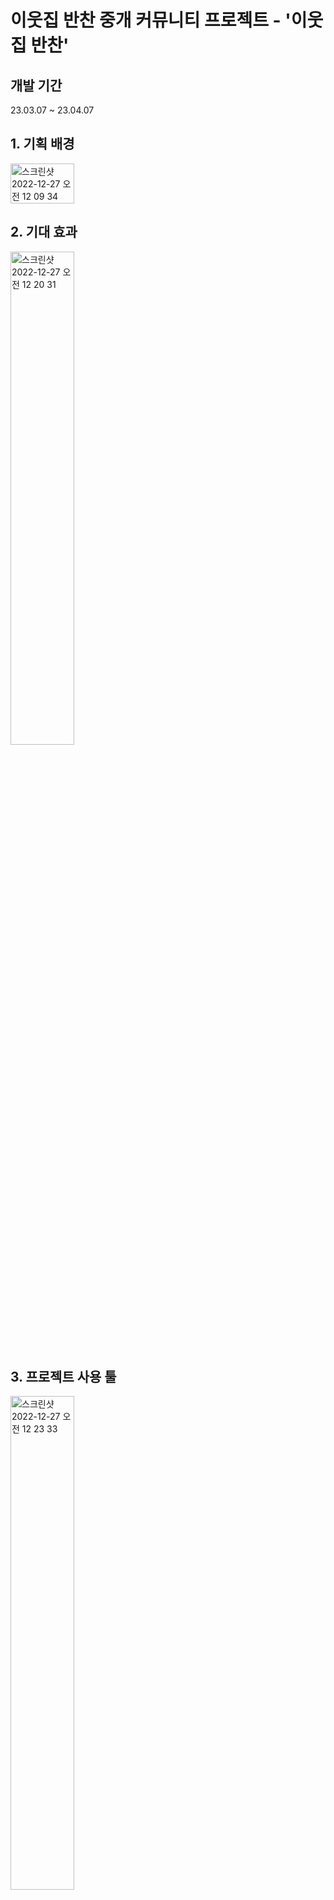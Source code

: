 <h1>이웃집 반찬 중개 커뮤니티 프로젝트 - '이웃집 반찬'</h1>

<h2>개발 기간</h2>

23.03.07 ~ 23.04.07

<h2>1. 기획 배경</h2>
<div dir="auto" style="display: flex;">
<img width="1180" alt="스크린샷 2022-12-27 오전 12 09 34" src="https://user-images.githubusercontent.com/122762472/233271052-0c5c7132-5d41-460f-99fa-cef79298b72f.png" style = "width: 45%; height : 45%">
</div>


<h2>2. 기대 효과</h2>
<img width="1161" alt="스크린샷 2022-12-27 오전 12 20 31" src="https://user-images.githubusercontent.com/122762472/233271146-a61e54a2-2d8b-4e3b-bad4-fb17ba64e077.png" style = "width: 45%; height : 45%">


<h2>3. 프로젝트 사용 툴</h2>
<img width="1160" alt="스크린샷 2022-12-27 오전 12 23 33" src="https://user-images.githubusercontent.com/122762472/233268915-f125e920-4367-400e-9c12-60b88cba41b6.png" style = "width: 45%; height : 45%">


<h2>4. 담당 업무</h2>
Front-end


Back-end
4-1. 로그인
  - 로그인 기능 구현
  - 쿠키를 사용한 아이디 저장 
  - OAuth를 활용한 카카오 간편 로그인
  - OAuth를 활용한 네이버 간편 로그인
  
4-2. 회원가입
  - 회원가입 기능 구현
  - 필수사항 및 형식 입력 검사
  - 중복 검사

4-3. 아이디/비밀번호 찾기 
  - 구글 mail API를 활용한 메일 전송
  - 


4-4. 메인페이지
  - 획득한 뱃지 조회
  - 뱃지별 정보 조회
  - 회원 정보 조회
  - 월별 퀘스트 달성률에 따른 월별 뱃지 상태 조회
  
<h2>5. 느낀점</h2>
<h3>5-1. 어려웠던 부분</h3>
📌그룹 채팅 DB를 설계할 때, 하나의 메세지에 대해 채팅 수신자가 여러명인 점을 어떻게 반영해야할지 고민이 많이 됐다. <br>
✔ 채팅 테이블과 채팅 수신자 테이블을 따로 만들어서 채팅 테이블 PK를 채팅 수신자 테이블에서 참조하도록 구성했다.<br><br>
📌프로젝트 초반에는 entity와 DTO를 언제 어떻게 구분해서 사용해야 하는지 감이 잘 잡히지 않아서 헷갈렸다. <br>
✔ 프로젝트를 통해 학습과 적용을 반복하다보니 자연스레 언제 사용해야 하는지 알게됐다. 특히, DTO에 내가 필요한 변수를 능숙하게 선언, 사용 할 수 있게 됐다는 점이 큰 수확이었다. <br><br><br><br>


<h3>5-2. 문제를 해결했던 부분</h3>
<h4>📌WebSocket session 실종사건</h4> <br>
🌩문제 상황🌩<br>
웹소켓의 경우 해당 채팅방에 접속한 모든 참여자의 WebSocketSession을 받아와서 메세지를 보낸다. 메세지를 보내는 메소드는 자바스크립트 메소드인 onMessage()인데, 어찌된 일인지 onMessage 메소드가 실행되질 않았고, 오류문도 나오지 않았다.<br><br>
🚨문제 원인🚨 <br>
채팅이 전송될 때 거치는 모든 메소드와 컨트롤러에 전부 로그를 찍어봤는데, list에 담아둔 WebSocketSession이 중간이 실종된다는 것을 확인했다. 즉, 메세지를 받을 대상이 없었기 때문에 onMessage 메소드가 실행되지 않았던 것이다. <br><br>
🚀해결 방법🚀<br>
WebSocketSesssion을 담아뒀던 list를 static으로 선언해서 해결했다. Java에서 Static 변수는 메모리에 한번 할당되어 프로그램이 종료될 때 해제되는 변수로, 메모리에 한번 할당되므로 여러 객체가 해당 메모리를 공유하게 된다.<br><br><br>



<h4>📌채팅방 확성기 기능 사건</h4> <br>
🌩문제 상황🌩<br>
A사용자가 a채팅방에 보낸 메세지가 B사용자가 접속중인 b채팅방에도 전송되는 현상이 발생했다. 이 현상이 마치 게임 메이플스토리의 캐시템 중 하나인 확성기 같았기에 채팅방 확성기 기능 사건이라 명명했다.<br><br>
🚨문제 원인🚨 <br>
위에서 접속자들의 WebSocketSession을 static list에 담았다고 적은 바 있다. 다른 채팅방에 접속 중인 사용자의 세션 또한 동일한 list에 담겨있었기 때문에 메세지를 받게된 것이다. 그렇다고 static을 지우자니 다시 메세지 전송이 되질 않았다. <br><br>
🚀해결 방법🚀<br>
메세지를 전송하는 메소드에서 발신자의 채팅방과 수신자의 채팅방이 일치하는 세션들에만 메세지를 전송하도록 만들었다. 이를 위해 우선 채팅방을 클릭했을 때 이동하는 컨트롤러에서 HttpSession에 채팅방 아이디를 추가하도록 만들었다. 즉, 채팅방을 클릭할때마다 HttpSession에 저장된 채팅방 정보가 바뀌는 것이다.<br>다음으로, WebSocketConfig 파일에 .addInterceptors(new HttpSessionHandshakeInterceptor()) 를 추가했다. 이를 통해 HttpSession에 저장돼있던 값들을 WebSocketSession에도 저장할 수 있게했다. 이 두가지 작업을 통해 현재 사용자 어떤 채팅방에 접속한 것인지 확인할 수 있었고, 확성기 오류 또한 해결할 수 있었다.<br><br><br>



<h4>📌메세지가 여러번 출력되는 오류</h4> <br>
🌩문제 상황🌩<br>
A 사용자가 a채팅방 입장 → b채팅방 입장 → 다시 a채팅방 입장 이런식으로 동일한 채팅방에 여러번 입장, 퇴장을 반복할 경우 해당 사용자가 보내는 메세지가 화면에 여러번 출력됐다.<br><br>
🚨문제 원인🚨 <br>
위에서 접속자들의 WebSocketSession을 static list에 담았다고 적은 바 있다. 동일한 유저가 동일한 채팅방에 여러번 입장했더라도 해당 유저의 WebSocketSession은 list에 하나만 담겨있어야 한다. 그러나 입장을 할 때 마다 해당 유저의 WebSocketSession이 list에 추가되면서 메세지가 입장한 횟수만큼 전송된 것이다. <br><br>
🚀해결 방법🚀<br>
WebSocketSession을 list에 담지 않고, map의 value 값으로 담았다. map의 key 값은 HttpSession에서 가져온 유저의 아이디로 설정했다(중복 방지). 이를 통해 채팅방에 입장할 때 해당 유저의 아이디가 map에 key값으로 존재한다면 그 key의 value 값을 갱신하고, 존재하지 않는다면 key값과 value 값을 map에 추가하는 방식으로 구성했다. 따라서 동일한 유저의 webSocketSession이 여러번 저장되지 않았고, 중복 출력 또한 해결됐다.




<h3>5-4. 총평</h3>
<h4>🌟 두려워하지 말자. 나는 내 생각보다 집요한 사람이다. </h4>



웹소켓이라는 기술은 국비 교육 중 배우지 않고 독학해서 프로젝트에 적용한 기술이다. 당연히 주변에 물어볼 수 있는 사람도 없었다. 로직을 이해하는 것도, 오류를 해결하는 것도 너무 막막해서 초반에는 많이 괴로웠다. 특히 채팅 전송이 정상적으로 되지 않을 때 오류문이 나오지 않아서 더 힘들었다. 그러나 결국 나는 해내고야 말았다. 메세지가 거치는 모든 메소드에 값이 들어왔는지 로그를 전부 찍어서 문제의 원인을 발견하고 해결했다. 이 과정에서 나도 나 자신의 집요함과 끈기에 놀랐다. 지금까지 항상 스스로의 한계를 정해두고 새로운 도전을 꺼렸었는데, 이 프로젝트를 계기로 한발짝 도약한 것 같아 행복했다. 



<h4>🌟 내가 마주한 오류와 해결방안을 구체적으로 기록해두자. </h4>



정말 많은 오류를 경험하고 해결했는데, 기록을 해두지 않아서 많이 잊어버린 점이 프로젝트가 끝난 이후 아쉬웠다. 간단하게라도 블로그에 기록하면서 기상천외한 오류를 겪을 동료 개발자들에게 한 줌의 도움이라도 주고싶다. 



<h4>🌟 어떻게 더 친근한 동료, 친근한 리더가 될 것인가. </h4>



해당 프로젝트를 진행하면서, 프론트엔드 작업을 진행할 때 우리 팀의 팀장이 국비 교육에서 중도탈락했다. 나는 얼떨결에 부팀장에서 팀장이 됐고, 프로젝트 기간 동안 리더의 역할을 수행했다. 약 한달간 팀장으로서의 역할을 수행하면서 중간 관리자의 고충을 약간이나마 알게 된 것 같다. 특히, 커뮤니케이션에 미숙한 팀원을 어떻게 이끌어야 할까? 라는 질문에 대해 고민하게 됐다. 몇 주간의 고민 끝에 나온 나의 답은 '더 친해지자!'였다. 친하지 않으면 같은 말도 서로 더 날서게 받아들이기 쉽다. 따라서 팀원의 업무 태도를 지적하고, 해결하려는 자세에 앞서서 그 사람의 마음을 얻는 것이 더 먼저라는 생각이 들었다. 앞으로 리더가 될 때까지는 많은 시간이 남았지만, 항상 이 경험을 되새기면서 팀원들에게 먼저 다가갈 수 있는 우호적인 사람이 돼야겠다.    


<h2>ERD</h2>
<img width="100%" alt="erd" src="https://user-images.githubusercontent.com/109493547/209980568-1cf4273c-fc51-4615-8703-e11562ba5892.png">


